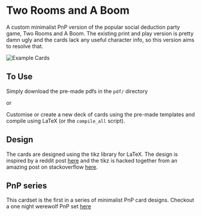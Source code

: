 Two Rooms and A Boom
====================


A custom minimalist PnP version of the popular social deduction party game, Two Rooms and A Boom. The existing print and play version is pretty damn ugly and the cards lack any useful character info, so this version aims to resolve that.

![Example Cards](/img/example_cards.png)

To Use
------

Simply download the pre-made pdfs in the `pdf/` directory

or

Customise or create a new deck of cards using the pre-made templates and compile using LaTeX (or the `compile_all` script).

Design
------
The cards are designed using the tikz library for LaTeX. 
The design is inspired by a reddit post [here](https://www.reddit.com/r/boardgames/comments/2ma7c2/two_rooms_and_a_boom_print_and_play/) and the tikz is hacked together from an amazing post on stackoverflow [here](https://tex.stackexchange.com/a/185830).

PnP series
----------
This cardset is the first in a series of minimalist PnP card designs. Checkout
a one night werewolf PnP set [here](https://github.com/fergul/OneNightWerewolf)
